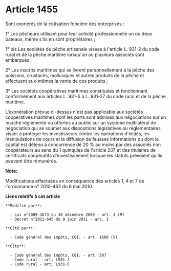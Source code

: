 # Article 1455

Sont exonérés de la cotisation foncière des entreprises : 

1° Les pêcheurs utilisant pour leur activité professionnelle un ou deux bateaux, même s'ils en sont propriétaires ; 

1° bis Les sociétés de pêche artisanale visées à l'article L. 931-2 du code rural et de la pêche maritime lorsqu'un ou
plusieurs associés sont embarqués ; 

2° Les inscrits maritimes qui se livrent personnellement à la pêche des poissons, crustacés, mollusques et autres produits de
la pêche et effectuent eux-mêmes la vente de ces produits ; 

3° Les sociétés coopératives maritimes constituées et fonctionnant conformément aux articles L. 931-5 à L. 931-27 du code
rural et de la pêche maritime. 

L'exonération prévue ci-dessus n'est pas applicable aux sociétés coopératives maritimes dont les parts sont admises aux
négociations sur un marché réglementé ou offertes au public sur un système multilatéral de négociation qui se soumet aux
dispositions législatives ou réglementaires visant à protéger les investisseurs contre les opérations d'initiés, les
manipulations de cours et la diffusion de fausses informations ou dont le capital est détenu à concurrence de 20 % au moins
par des associés non coopérateurs au sens du 1 quinquies de l'article 207 et des titulaires de certificats coopératifs
d'investissement lorsque les statuts prévoient qu'ils peuvent être rémunérés.

**Nota:**

Modifications effectuées en conséquence des articles 1, 4 et 7 de l'ordonnance n° 2010-462 du 6 mai 2010.

**Liens relatifs à cet article**

	**Modifié par**:

	  - Loi n°2009-1673 du 30 décembre 2009 - art. 2 (M)
	  - Décret n°2011-645 du 9 juin 2011 - art. 1

	**Cité par**:

	  - Code général des impôts, CGI. - art. 1600 (V)

	**Cite**:

	  - Code général des impôts, CGI. - art. 207
	  - Code rural - art. L931-2
	  - Code rural - art. L931-5
